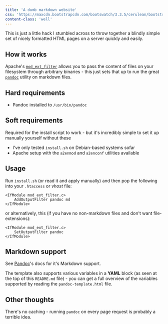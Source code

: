 ```yaml
---
title: 'A dumb markdown website'
css: 'https://maxcdn.bootstrapcdn.com/bootswatch/3.3.5/cerulean/bootstrap.min.css'
content-class: 'well'
---
```


This is just a little hack I stumbled across to throw together a blindly simple set of nicely formatted HTML pages on a server quickly and easily.

## How it works

Apache's [`mod_ext_filter`](https://httpd.apache.org/docs/2.2/mod/mod_ext_filter.html) allows you to pass the content of files on your filesystem through arbitrary binaries - this just sets that up to run the great [`pandoc`](http://pandoc.org/) utility on markdown files.

## Hard requirements

 - Pandoc installed to `/usr/bin/pandoc`

## Soft requirements

<div class="alert alert-info">Required for the install script to work - but it's incredibly simple to set it up manually yourself without these</div>

 - I've only tested `install.sh` on Debian-based systems sofar
 - Apache setup with the `a2enmod` and `a2enconf` utilities available

## Usage

Run `install.sh` (or read it and apply manually) and then pop the following into your `.htaccess` or *vhost* file:

```
<IfModule mod_ext_filter.c>
    AddOutputFilter pandoc md
</IfModule>
```

or alternatively, this (if you have no non-markdown files and don't want file-extensions):
```
<IfModule mod_ext_filter.c>
    SetOutputFilter pandoc
</IfModule>
```

## Markdown support

See [Pandoc](http://pandoc.org)'s docs for it's Markdown support.

The template also supports various variables in a **YAML** block (as seen at the top of this `README.md` file) - you can get a full overview of the variables supported by reading the `pandoc-template.html` file.

## Other thoughts

There's no caching - running `pandoc` on every page request is probably a terrible idea.
